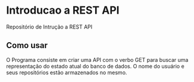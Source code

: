 # Introducao a REST API

Repositório de Intrução a REST API

## Como usar
O Programa consiste em criar uma API com o verbo GET para buscar uma representação do estado atual do banco de dados.
O nome do usuário e seus repositórios estão armazenados no mesmo.